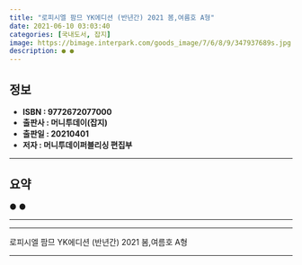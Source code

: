 ```yaml
---
title: "로피시엘 팜므 YK에디션 (반년간) 2021 봄,여름호 A형"
date: 2021-06-10 03:03:40
categories: [국내도서, 잡지]
image: https://bimage.interpark.com/goods_image/7/6/8/9/347937689s.jpg
description: ● ●
---
```


## **정보**

- **ISBN : 9772672077000**
- **출판사 : 머니투데이(잡지)**
- **출판일 : 20210401**
- **저자 : 머니투데이퍼블리싱 편집부**

------



## **요약**

●  ●  

------



------


로피시엘 팜므 YK에디션 (반년간) 2021 봄,여름호 A형 

------



